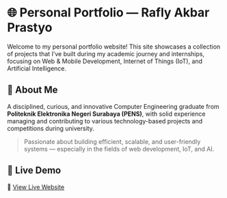# 🌐 Personal Portfolio — Rafly Akbar Prastyo

Welcome to my personal portfolio website! This site showcases a collection of projects that I’ve built during my academic journey and internships, focusing on Web & Mobile Development, Internet of Things (IoT), and Artificial Intelligence.

## 📄 About Me

A disciplined, curious, and innovative Computer Engineering graduate from **Politeknik Elektronika Negeri Surabaya (PENS)**, with solid experience managing and contributing to various technology-based projects and competitions during university.

> Passionate about building efficient, scalable, and user-friendly systems — especially in the fields of web development, IoT, and AI.

## 🚀 Live Demo

🔗 [View Live Website](https://portfolio-rafly-tau.vercel.app/)
